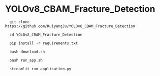 # YOLOv8_CBAM_Fracture_Detection

```
  git clone https://github.com/RuiyangJu/YOLOv8_CBAM_Fracture_Detection
```

```
  cd YOLOv8_CBAM_Fracture_Detection
```

```
  pip install -r requirements.txt
```

```
  bash download.sh
```

```
  bash run_app.sh
```

```
  streamlit run application.py
```
